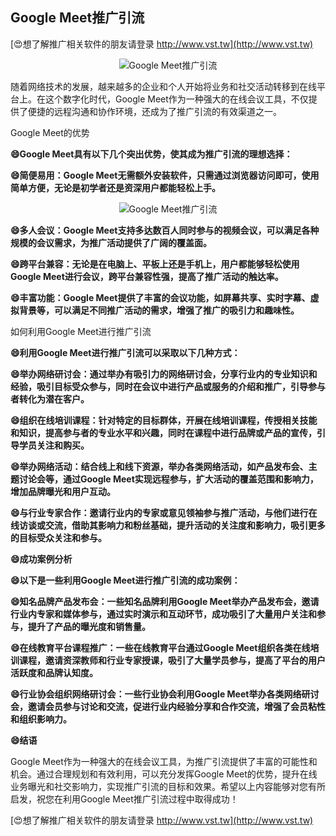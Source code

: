 ## **Google Meet推广引流**

[😍想了解推广相关软件的朋友请登录 http://www.vst.tw](http://www.vst.tw)

 <center><img src="https://vst.tw/MP4/tuiguang/png/4.png" alt="Google Meet推广引流"></center>

随着网络技术的发展，越来越多的企业和个人开始将业务和社交活动转移到在线平台上。在这个数字化时代，Google Meet作为一种强大的在线会议工具，不仅提供了便捷的远程沟通和协作环境，还成为了推广引流的有效渠道之一。

Google Meet的优势

**😄Google Meet具有以下几个突出优势，使其成为推广引流的理想选择：**

**😄简便易用：Google Meet无需额外安装软件，只需通过浏览器访问即可，使用简单方便，无论是初学者还是资深用户都能轻松上手。**

 <center><img src="https://vst.tw/MP4/tuiguang/png/5.png" alt="Google Meet推广引流"></center>

**😄多人会议：Google Meet支持多达数百人同时参与的视频会议，可以满足各种规模的会议需求，为推广活动提供了广阔的覆盖面。**

**😄跨平台兼容：无论是在电脑上、平板上还是手机上，用户都能够轻松使用Google Meet进行会议，跨平台兼容性强，提高了推广活动的触达率。**

**😄丰富功能：Google Meet提供了丰富的会议功能，如屏幕共享、实时字幕、虚拟背景等，可以满足不同推广活动的需求，增强了推广的吸引力和趣味性。**

如何利用Google Meet进行推广引流

**😄利用Google Meet进行推广引流可以采取以下几种方式：**

**😄举办网络研讨会：通过举办有吸引力的网络研讨会，分享行业内的专业知识和经验，吸引目标受众参与，同时在会议中进行产品或服务的介绍和推广，引导参与者转化为潜在客户。**

**😄组织在线培训课程：针对特定的目标群体，开展在线培训课程，传授相关技能和知识，提高参与者的专业水平和兴趣，同时在课程中进行品牌或产品的宣传，引导学员关注和购买。**

**😄举办网络活动：结合线上和线下资源，举办各类网络活动，如产品发布会、主题讨论会等，通过Google Meet实现远程参与，扩大活动的覆盖范围和影响力，增加品牌曝光和用户互动。**

**😄与行业专家合作：邀请行业内的专家或意见领袖参与推广活动，与他们进行在线访谈或交流，借助其影响力和粉丝基础，提升活动的关注度和影响力，吸引更多的目标受众关注和参与。**

**😄成功案例分析**

**😄以下是一些利用Google Meet进行推广引流的成功案例：**

**😄知名品牌产品发布会：一些知名品牌利用Google Meet举办产品发布会，邀请行业内专家和媒体参与，通过实时演示和互动环节，成功吸引了大量用户关注和参与，提升了产品的曝光度和销售量。**

**😄在线教育平台课程推广：一些在线教育平台通过Google Meet组织各类在线培训课程，邀请资深教师和行业专家授课，吸引了大量学员参与，提高了平台的用户活跃度和品牌认知度。**

**😄行业协会组织网络研讨会：一些行业协会利用Google Meet举办各类网络研讨会，邀请会员参与讨论和交流，促进行业内经验分享和合作交流，增强了会员粘性和组织影响力。**

**😄结语**

Google Meet作为一种强大的在线会议工具，为推广引流提供了丰富的可能性和机会。通过合理规划和有效利用，可以充分发挥Google Meet的优势，提升在线业务曝光和社交影响力，实现推广引流的目标和效果。希望以上内容能够对您有所启发，祝您在利用Google Meet推广引流过程中取得成功！

[😍想了解推广相关软件的朋友请登录 http://www.vst.tw](http://www.vst.tw)



